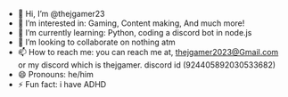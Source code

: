 - 👋 Hi, I’m @thejgamer23
- 👀 I’m interested in: Gaming, Content making, And much more!
- 🌱 I’m currently learning: Python, coding a discord bot in node.js
- 💞️ I’m looking to collaborate on nothing atm
- 📫 How to reach me: you can reach me at, thejgamer2023@Gmail.com or my discord which is thejgamer. discord id (924405892030533682)
- 😄 Pronouns: he/him
- ⚡ Fun fact: i have ADHD

<!---
thejgamer23/thejgamer23 is a ✨ special ✨ repository because its `README.md` (this file) appears on your GitHub profile.
You can click the Preview link to take a look at your changes.
--->
